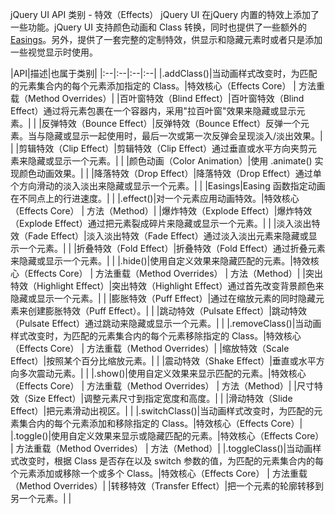  jQuery UI API 类别 - 特效（Effects）
  jQuery UI 在jQuery 内置的特效上添加了一些功能。jQuery UI 支持颜色动画和 Class 转换，同时也提供了一些额外的 [Easings](http://www.w3cschool.cc/jqueryui/api-easings.html)。另外，提供了一套完整的定制特效，供显示和隐藏元素时或者只是添加一些视觉显示时使用。

 

 

|API|描述|也属于类别|
|:--|:--|:--|:--|
|.addClass()|当动画样式改变时，为匹配的元素集合内的每个元素添加指定的 Class。|特效核心（Effects Core） | 方法重载（Method Overrides）|
|百叶窗特效（Blind Effect）|百叶窗特效（Blind Effect）通过将元素包裹在一个容器内，采用"拉百叶窗"效果来隐藏或显示元素。| |
|反弹特效（Bounce Effect）|反弹特效（Bounce Effect）反弹一个元素。当与隐藏或显示一起使用时，最后一次或第一次反弹会呈现淡入/淡出效果。| |
|剪辑特效（Clip Effect）|剪辑特效（Clip Effect）通过垂直或水平方向夹剪元素来隐藏或显示一个元素。| |
|颜色动画（Color Animation）|使用 .animate() 实现颜色动画效果。| |
|降落特效（Drop Effect）|降落特效（Drop Effect）通过单个方向滑动的淡入淡出来隐藏或显示一个元素。| |
|Easings|Easing 函数指定动画在不同点上的行进速度。| |
|.effect()|对一个元素应用动画特效。|特效核心（Effects Core） | 方法（Method）|
|爆炸特效（Explode Effect）|爆炸特效（Explode Effect）通过把元素裂成碎片来隐藏或显示一个元素。| |
|淡入淡出特效（Fade Effect）|淡入淡出特效（Fade Effect）通过淡入淡出元素来隐藏或显示一个元素。| |
|折叠特效（Fold Effect）|折叠特效（Fold Effect）通过折叠元素来隐藏或显示一个元素。| |
|.hide()|使用自定义效果来隐藏匹配的元素。|特效核心（Effects Core） | 方法重载（Method Overrides） | 方法（Method）|
|突出特效（Highlight Effect）|突出特效（Highlight Effect）通过首先改变背景颜色来隐藏或显示一个元素。| |
|膨胀特效（Puff Effect）|通过在缩放元素的同时隐藏元素来创建膨胀特效（Puff Effect）。| |
|跳动特效（Pulsate Effect）|跳动特效（Pulsate Effect）通过跳动来隐藏或显示一个元素。| |
|.removeClass()|当动画样式改变时，为匹配的元素集合内的每个元素移除指定的 Class。|特效核心（Effects Core） | 方法重载（Method Overrides）|
|缩放特效（Scale Effect）|按照某个百分比缩放元素。| |
|震动特效（Shake Effect）|垂直或水平方向多次震动元素。| |
|.show()|使用自定义效果来显示匹配的元素。|特效核心（Effects Core） | 方法重载（Method Overrides） | 方法（Method）|
|尺寸特效（Size Effect）|调整元素尺寸到指定宽度和高度。| |
|滑动特效（Slide Effect）|把元素滑动出视区。| |
|.switchClass()|当动画样式改变时，为匹配的元素集合内的每个元素添加和移除指定的 Class。|特效核心（Effects Core）|
|.toggle()|使用自定义效果来显示或隐藏匹配的元素。|特效核心（Effects Core） | 方法重载（Method Overrides） | 方法（Method）|
|.toggleClass()|当动画样式改变时，根据 Class 是否存在以及 switch 参数的值，为匹配的元素集合内的每个元素添加或移除一个或多个 Class。|特效核心（Effects Core） | 方法重载（Method Overrides）|
|转移特效（Transfer Effect）|把一个元素的轮廓转移到另一个元素。| |



